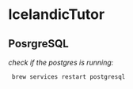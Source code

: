 # IcelandicTutor
 
## PosrgreSQL

*check if the postgres is running:*

<pre><code> brew services restart postgresql
</code></pre>
